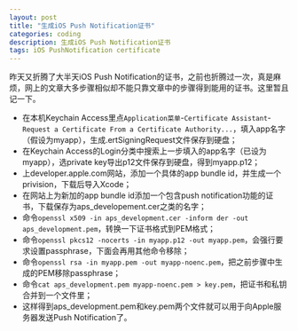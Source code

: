```yaml
---
layout: post
title: "生成iOS Push Notification证书"
categories: coding
description: 生成iOS Push Notification证书
tags: iOS PushNotification certificate
---
```

昨天又折腾了大半天iOS Push Notification的证书，之前也折腾过一次，真是麻烦，网上的文章大多步骤相似却不能只靠文章中的步骤得到能用的证书。这里暂且记一下。

- 在本机Keychain Access里点`Application菜单`-`Certificate Assistant`-`Request a Certificate From a Certificate Authority...`，填入app名字（假设为myapp），生成.ertSigningRequest文件保存到硬盘；
- 在Keychain Access的Login分类中搜索上一步填入的app名字（已设为myapp），选private key导出p12文件保存到硬盘，得到myapp.p12；
- 上developer.apple.com网站，添加一个具体的app bundle id，并生成一个privision，下载后导入Xcode；
- 在网站上为新加的app bundle id添加一个包含push notification功能的证书，下载保存为aps_developement.cer之类的名字；
- 命令`openssl x509 -in aps_development.cer -inform der -out aps_development.pem`，转换一下证书格式到PEM格式；
- 命令`openssl pkcs12 -nocerts -in myapp.p12 -out myapp.pem`，会强行要求设置passphrase，下面会再用其他命令移除；
- 命令`openssl rsa -in myapp.pem -out myapp-noenc.pem`，把之前步骤中生成的PEM移除passphrase；
- 命令`cat aps_development.pem myapp-noenc.pem > key.pem`，把证书和私钥合并到一个文件里；
- 这样得到aps_development.pem和key.pem两个文件就可以用于向Apple服务器发送Push Notification了。